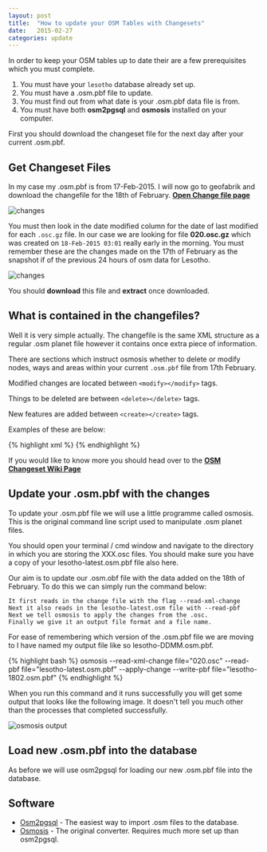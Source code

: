 ```yaml
---
layout: post
title:  "How to update your OSM Tables with Changesets"
date:   2015-02-27
categories: update
---
```


In order to keep your OSM tables up to date their are a few prerequisites which you must complete.

1. You must have your ```lesotho``` database already set up.
2. You must have a .osm.pbf file to update.
3. You must find out from what date is your .osm.pbf data file is from.
4. You must have both **osm2pgsql** and **osmosis** installed on your computer.

First you should download the changeset file for the next day after your current .osm.pbf. 

## **Get Changeset Files**

In my case my .osm.pbf is from 17-Feb-2015. I will now go to geofabrik and download the changefile for the 18th of February. [**Open Change file page**](http://download.geofabrik.de/africa/lesotho-updates/000/000/)

![changes][changes]

You must then look in the date modified column for the date of last modified for each ```.osc.gz``` file. In our case we are looking for file **020.osc.gz** which was created on ```18-Feb-2015 03:01``` really early in the morning. You must remember these are the changes made on the 17th of February as the snapshot if of the previous 24 hours of osm data for Lesotho.

![changes][day18feb]

You should **download** this file and **extract** once downloaded.

## **What is contained in the changefiles?**

Well it is very simple actually. The changefile is the same XML structure as a regular .osm planet file however it contains once extra piece of information.

There are sections which instruct osmosis whether to delete or modify nodes, ways and areas within your current ```.osm.pbf``` file from 17th February.

Modified changes are located between ```<modify></modify>``` tags.

Things to be deleted are between ```<delete></delete>``` tags.

New features are added between ```<create></create>``` tags.

Examples of these are below:

{% highlight xml %}
<modify>
  <node id="1077842297" version="2" timestamp="2015-02-17T17:50:23Z" uid="2311536" user="JordanKepler" changeset="28914810" lat="-29.8387748" lon="27.3556953"/>
</modify>
<delete>
  <node id="1234176303" version="1" timestamp="2015-02-18T02:01:30Z" uid="5616" user="Adrian Frith" changeset="7779859" lat="-29.3423239" lon="29.4524785"/>
</delete>
<create>
  <node id="3354821518" version="1" timestamp="2015-02-16T21:22:45Z" uid="2647326" user="teboho1702" changeset="28895890" lat="-29.2896602" lon="29.0574209"/>
</create>
{% endhighlight %}

If you would like to know more you should head over to the [**OSM Changeset Wiki Page**][osmchange]

## **Update your .osm.pbf with the changes**
To update your .osm.pbf file we will use a little programme called osmosis. This is the original command line script used to manipulate .osm planet files.

You should open your terminal / cmd window and navigate to the directory in which you are storing the XXX.osc files. You should make sure you have a copy of your lesotho-latest.osm.pbf file also here. 

Our aim is to update our .osm.obf file with the data added on the 18th of February. To do this we can simply run the command below:

	It first reads in the change file with the flag --read-xml-change
	Next it also reads in the lesotho-latest.osm file with --read-pbf
	Next we tell osmosis to apply the changes from the .osc.
	Finally we give it an output file format and a file name.

For ease of remembering which version of the .osm.pbf file we are moving to I have named my output file like so lesotho-DDMM.osm.pbf.

{% highlight bash %}
osmosis --read-xml-change file="020.osc" 
	--read-pbf file="lesotho-latest.osm.pbf" 
	--apply-change 
	--write-pbf file="lesotho-1802.osm.pbf"
{% endhighlight %}

When you run this command and it runs successfully you will get some output that looks like the following image. It doesn't tell you much other than the processes that completed successfully.

![osmosis output][osmosis_run]

## **Load new .osm.pbf into the database**
As before we will use osm2pgsql for loading our new .osm.pbf file into the database.



## Software
- [Osm2pgsql](http://wiki.openstreetmap.org/wiki/Osm2pgsql) - The easiest way to import .osm files to the database.
- [Osmosis](http://wiki.openstreetmap.org/wiki/Osmosis) - The original converter. Requires much more set up than osm2pgsql. 

[changes]: {{site.baseurl}}/img/change/changes.png
[day18feb]: {{site.baseurl}}/img/change/day18.png
[osmosis_run]: {{site.baseurl}}/img/change/osmosis.png
[osmchange]: http://wiki.openstreetmap.org/wiki/Changeset